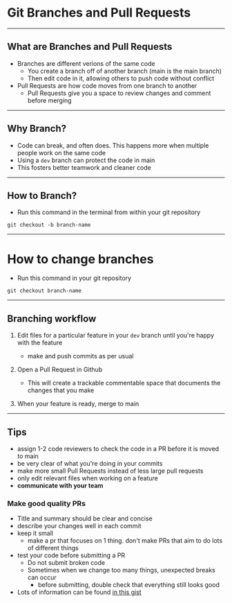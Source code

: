 
# Git Branches and Pull Requests

---
## What are Branches and Pull Requests
- Branches are different verions of the same code
  - You create a branch off of another branch (main is the main branch)
  - Then edit code in it, allowing others to push code without conflict
- Pull Requests are how code moves from one branch to another
  - Pull Requests give you a space to review changes and comment before merging

---
## Why Branch?

- Code can break, and often does. This happens more when multiple people work on the same code
- Using a `dev` branch can protect the code in main
- This fosters better teamwork and cleaner code

---
## How to Branch?
- Run this command in the terminal from within your git repository

```
git checkout -b branch-name
```

---
# How to change branches

- Run this command in your git repository

```
git checkout branch-name
```

---

## Branching workflow

1. Edit files for a particular feature in your `dev` branch until you're happy with the feature

    - make and push commits as per usual

2. Open a Pull Request in Github

    - This will create a trackable commentable space that documents the changes that you make

3. When your feature is ready, merge to main

---

## Tips

- assign 1-2 code reviewers to check the code in a PR before it is moved to main
- be very clear of what you're doing in your commits
- make more small Pull Requests instead of less large pull requests
- only edit relevant files when working on a feature
- **communicate with your team**

### Make good quality PRs

- Title and summary should be clear and concise
- describe your changes well in each commit
- keep it small
  - make a pr that focuses on 1 thing. don't make PRs that aim to do lots of different things
- test your code before submitting a PR
  - Do not submit broken code
  - Sometimes when we change too many things, unexpected breaks can occur
    - before submitting, double check that everything still looks good
- Lots of information can be found [in this gist](https://gist.github.com/mikepea/863f63d6e37281e329f8)
